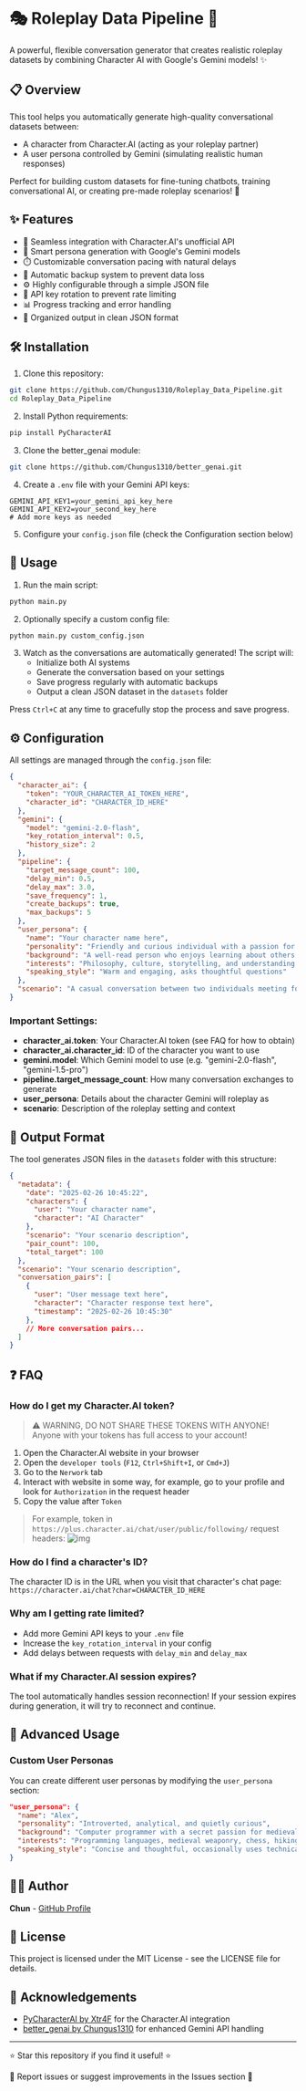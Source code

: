 # 🎭 Roleplay Data Pipeline 🤖

A powerful, flexible conversation generator that creates realistic roleplay datasets by combining Character AI with Google's Gemini models! ✨

## 📋 Overview

This tool helps you automatically generate high-quality conversational datasets between:
- A character from Character.AI (acting as your roleplay partner)
- A user persona controlled by Gemini (simulating realistic human responses)

Perfect for building custom datasets for fine-tuning chatbots, training conversational AI, or creating pre-made roleplay scenarios! 🚀

## ✨ Features

- 🤝 Seamless integration with Character.AI's unofficial API
- 🧠 Smart persona generation with Google's Gemini models
- ⏱️ Customizable conversation pacing with natural delays
- 💾 Automatic backup system to prevent data loss
- ⚙️ Highly configurable through a simple JSON file
- 🔄 API key rotation to prevent rate limiting
- 📊 Progress tracking and error handling
- 📂 Organized output in clean JSON format

## 🛠️ Installation

1. Clone this repository:
```bash
git clone https://github.com/Chungus1310/Roleplay_Data_Pipeline.git
cd Roleplay_Data_Pipeline
```

2. Install Python requirements:
```bash
pip install PyCharacterAI
```

3. Clone the better_genai module:
```bash
git clone https://github.com/Chungus1310/better_genai.git
```

4. Create a `.env` file with your Gemini API keys:
```
GEMINI_API_KEY1=your_gemini_api_key_here
GEMINI_API_KEY2=your_second_key_here
# Add more keys as needed
```

5. Configure your `config.json` file (check the Configuration section below)

## 🚀 Usage

1. Run the main script:
```bash
python main.py
```

2. Optionally specify a custom config file:
```bash
python main.py custom_config.json
```

3. Watch as the conversations are automatically generated! The script will:
   - Initialize both AI systems
   - Generate the conversation based on your settings
   - Save progress regularly with automatic backups
   - Output a clean JSON dataset in the `datasets` folder

Press `Ctrl+C` at any time to gracefully stop the process and save progress.

## ⚙️ Configuration

All settings are managed through the `config.json` file:

```json
{
  "character_ai": {
    "token": "YOUR_CHARACTER_AI_TOKEN_HERE", 
    "character_id": "CHARACTER_ID_HERE"
  },
  "gemini": {
    "model": "gemini-2.0-flash",
    "key_rotation_interval": 0.5,
    "history_size": 2
  },
  "pipeline": {
    "target_message_count": 100,
    "delay_min": 0.5,
    "delay_max": 3.0,
    "save_frequency": 1,
    "create_backups": true,
    "max_backups": 5
  },
  "user_persona": {
    "name": "Your character name here",
    "personality": "Friendly and curious individual with a passion for meaningful conversations",
    "background": "A well-read person who enjoys learning about others' experiences and perspectives",
    "interests": "Philosophy, culture, storytelling, and understanding different viewpoints",
    "speaking_style": "Warm and engaging, asks thoughtful questions"
  },
  "scenario": "A casual conversation between two individuals meeting for the first time in a comfortable setting"
}
```

### Important Settings:

- **character_ai.token**: Your Character.AI token (see FAQ for how to obtain)
- **character_ai.character_id**: ID of the character you want to use
- **gemini.model**: Which Gemini model to use (e.g. "gemini-2.0-flash", "gemini-1.5-pro")
- **pipeline.target_message_count**: How many conversation exchanges to generate
- **user_persona**: Details about the character Gemini will roleplay as
- **scenario**: Description of the roleplay setting and context

## 📁 Output Format

The tool generates JSON files in the `datasets` folder with this structure:

```json
{
  "metadata": {
    "date": "2025-02-26 10:45:22",
    "characters": {
      "user": "Your character name",
      "character": "AI Character"
    },
    "scenario": "Your scenario description",
    "pair_count": 100,
    "total_target": 100
  },
  "scenario": "Your scenario description",
  "conversation_pairs": [
    {
      "user": "User message text here",
      "character": "Character response text here",
      "timestamp": "2025-02-26 10:45:30"
    },
    // More conversation pairs...
  ]
}
```

## ❓ FAQ

### How do I get my Character.AI token?
> ⚠️ WARNING, DO NOT SHARE THESE TOKENS WITH ANYONE! Anyone with your tokens has full access to your account!
1. Open the Character.AI website in your browser
2. Open the `developer tools` (`F12`, `Ctrl+Shift+I`, or `Cmd+J`)
3. Go to the `Nerwork` tab
4. Interact with website in some way, for example, go to your profile and look for `Authorization` in the request header
5. Copy the value after `Token`

> For example, token in `https://plus.character.ai/chat/user/public/following/` request headers:
> ![img](https://github.com/Xtr4F/PyCharacterAI/blob/main/assets/token.png)

### How do I find a character's ID?
The character ID is in the URL when you visit that character's chat page:
`https://character.ai/chat?char=CHARACTER_ID_HERE`

### Why am I getting rate limited?
- Add more Gemini API keys to your `.env` file
- Increase the `key_rotation_interval` in your config
- Add delays between requests with `delay_min` and `delay_max`

### What if my Character.AI session expires?
The tool automatically handles session reconnection! If your session expires during generation, it will try to reconnect and continue.

## 🔄 Advanced Usage

### Custom User Personas

You can create different user personas by modifying the `user_persona` section:

```json
"user_persona": {
  "name": "Alex",
  "personality": "Introverted, analytical, and quietly curious",
  "background": "Computer programmer with a secret passion for medieval history",
  "interests": "Programming languages, medieval weaponry, chess, hiking alone",
  "speaking_style": "Concise and thoughtful, occasionally uses technical jargon"
}
```


## 👨‍💻 Author

**Chun** - [GitHub Profile](https://github.com/Chungus1310)

## 📄 License

This project is licensed under the MIT License - see the LICENSE file for details.

## 🙏 Acknowledgements

- [PyCharacterAI by Xtr4F](https://github.com/Xtr4F/PyCharacterAI) for the Character.AI integration
- [better_genai by Chungus1310](https://github.com/Chungus1310/better_genai) for enhanced Gemini API handling

---

⭐ Star this repository if you find it useful! ⭐

💬 Report issues or suggest improvements in the Issues section 💬
